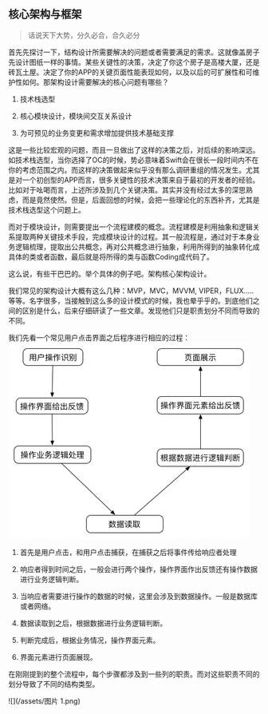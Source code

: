 ## 核心架构与框架

> 话说天下大势，分久必合，合久必分

首先先探讨一下，结构设计所需要解决的问题或者需要满足的需求。这就像盖房子先设计图纸一样的事情。某些关键性的决策，决定了你这个房子是高楼大厦，还是砖瓦土屋。决定了你的APP的关键页面性能表现如何，以及以后的可扩展性和可维护性如何。那架构设计需要解决的核心问题有哪些？

1. 技术栈选型

2. 核心模块设计，模块间交互关系设计

3. 为可预见的业务变更和需求增加提供技术基础支撑

这是一些比较宏观的问题，而且一旦做出了这样的决策之后，对后续的影响深远。如技术栈选型，当你选择了OC的时候，势必意味着Swift会在很长一段时间内不在你的考虑范围之内。而这样的决策做起来似乎没有那么调研重组的情况发生。尤其是对一个初创型的APP而言，很多关键性的技术决策来自于最初的开发者的经验。比如对于吆喝而言，上述所涉及到几个关键决策。其实并没有经过太多的深思熟虑，而是竟然使然。但是，后面回想的时候，会把一些理论化的东西补齐，尤其是技术栈选型这个问题上。



而对于模块设计，则需要提出一个流程建模的概念。流程建模是利用抽象和逻辑关系提取两种关键技术手段，完成模块设计的过程。其一般流程是，通过对于本身业务逻辑梳理，提取出公共概念，再对公共概念进行抽象，利用所得到的抽象转化成具体的类或者函数，最后就是将所得的类与函数Coding成代码了。



这么说，有些干巴巴的。举个具体的例子吧。架构核心架构设计。

我们常见的架构设计大概有这么几种：MVP，MVC，MVVM, VIPER，FLUX.....等等。名字很多，当接触到这么多的设计模式的时候，我也晕乎乎的。到底他们之间的区别是什么，后来仔细研读了一些文章。发现他们只是职责划分不同而导致的不同。

我们先看一个常见用户点击界面之后程序进行相应的过程：![](/assets/主要流程模型.png)

1. 首先是用户点击，和用户点击捕获，在捕获之后将事件传给响应者处理

2. 响应者得到时间之后，一般会进行两个操作，操作界面作出反馈还有操作数据进行业务逻辑判断。
3. 当响应者需要进行操作的数据的时候，这里会涉及到数据操作。一般是数据库或者网络。
4. 数据读取到之后，根据数据进行业务逻辑判断。
5. 判断完成后，根据业务情况，操作界面元素。
6. 界面元素进行页面展现。


在刚刚提到的整个流程中，每个步骤都涉及到一些列的职责。而对这些职责不同的划分导致了不同的结构类型。





![](/assets/图片 1.png)





